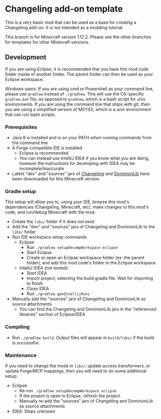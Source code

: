 # Changeling add-on template

This is a very basic mod that can be used as a base for creating a Changeling add-on. It is not intended as a modding tutorial.

This branch is for Minecraft version 1.12.2. Please see the other branches for templates for other Minecraft versions.

## Development

If you are using Eclipse, it is recommended that you have this mod code folder inside of another folder. The parent folder can then be used as your Eclipse workspace.

Windows users: If you are using cmd or Powershell as your command line, please use `gradlew` instead of `./gradlew`. This will use the OS-specific `gradlew.bat` file, as opposed to `gradlew`, which is a bash script for unix environments. If you are using the command line that ships with git, then you are using a simplified version of MSYS2, which is a unix environment that can run bash scripts.

### Prerequisites

- Java 8 is installed and is on your PATH when running commands from the command line
- A Forge-compatible IDE is installed
    - Eclipse is recommended
    - You can instead use IntelliJ IDEA if you know what you are doing, however the instructions for developing with IDEA may be incomplete/inaccurate
- Latest "dev" and "sources" jars of [Changeling](https://github.com/asanetargoss/Changeling/releases) and [DominionLib](https://github.com/asanetargoss/DominionLib/releases) have been downloaded for this Minecraft version

### Gradle setup

This setup will allow you to, using your IDE, browse this mod's dependencies (Changeling, Minecraft, etc), make changes to this mod's code, and run/debug Minecraft with the mod.

- Create the `libs/` folder if it does not exist
- Add the "dev" and "sources" jars of Changeling and DominionLib to the `libs/` folder
- Run IDE workspace setup commands
    - Eclipse:
        - Run `./gradlew setupDecompWorkspace eclipse`
        - Start Eclipse
        - Create or open an Eclipse workspace folder (ex: the parent folder), and add this mod code's folder to the Eclipse workspace
    - IntelliJ IDEA (not tested):
        - Start IDEA
        - Import project, selecting the build.gradle file. Wait for importing to finish.
        - Close IDEA
        - Run `./gradlew genIntellijRuns`
- Manually add the "sources" jars of Changeling and DominionLib as source attachments
    - You can find the Changeling and DominionLib jars in the "referenced libraries" section of Eclipse/IDEA

### Compiling

- Run `./gradlew build`. Output files will appear in `build/libs/` if the build is successful.

### Maintenance

If you need to change the mods in `libs/`, update access transformers, or update Forge/MCP mappings, then you will need to do some additional setup:

- Eclipse:
    - Re-run `./gradlew setupDecompWorkspace eclipse`
    - If the project is open in Eclipse, refresh the project
    - Manually re-add the "sources" jars of Changeling and DominionLib as source attachments
- IDEA: Steps unknown
